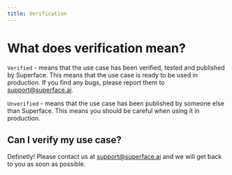 ```yaml
---
title: Verification
---
```

# What does verification mean?

`Verified` - means that the use case has been verified, tested and published by Superface. This means that the use case is ready to be used in production. If you find any bugs, please report them to [support@superface.ai](mailto:support@superface.ai).


`Unverified` - means that the use case has been published by someone else than Superface. This means you should be careful when using it in production.

## Can I verify my use case?

Definetly! Please contact us at [support@superface.ai](mailto:support@superface.ai) and we will get back to you as soon as possible.